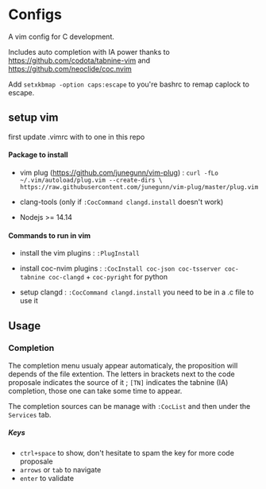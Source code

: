# Configs

A vim config for C development.

Includes auto completion with IA power thanks to https://github.com/codota/tabnine-vim and https://github.com/neoclide/coc.nvim

Add ```setxkbmap -option caps:escape``` to you're bashrc to remap caplock to escape.

## setup vim 

first update .vimrc with to one in this repo

#### Package to install

* vim plug (https://github.com/junegunn/vim-plug) : ```curl -fLo ~/.vim/autoload/plug.vim --create-dirs \
    https://raw.githubusercontent.com/junegunn/vim-plug/master/plug.vim ```

* clang-tools (only if ```:CocCommand clangd.install``` doesn't work)

* Nodejs >= 14.14


#### Commands to run in vim

* install the vim plugins : ```:PlugInstall```

* install coc-nvim plugins : ```:CocInstall coc-json coc-tsserver coc-tabnine coc-clangd``` + ```coc-pyright``` for python

* setup clangd : ```:CocCommand clangd.install``` you need to be in a .c file to use it

## Usage

### Completion

The completion menu usualy appear automaticaly, the proposition will depends of the file extention. 
The letters in brackets next to the code proposale indicates the source of it ; 
```[TN]``` indicates the tabnine (IA) completion, those one can take some time to appear.

The completion sources can be manage with ```:CocList``` and then under the ```Services``` tab. 

##### Keys

* ```ctrl+space``` to show, don't hesitate to spam the key for more code proposale
* ```arrows``` or ```tab``` to navigate
* ```enter``` to validate 
  



